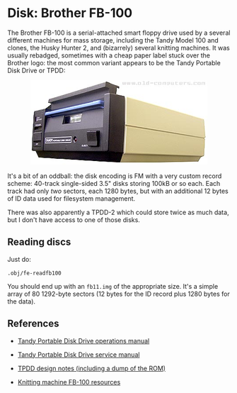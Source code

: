 Disk: Brother FB-100
====================

The Brother FB-100 is a serial-attached smart floppy drive used by a several
different machines for mass storage, including the Tandy Model 100 and
clones, the Husky Hunter 2, and (bizarrely) several knitting machines. It was
usually rebadged, sometimes with a cheap paper label stuck over the Brother
logo: the most common variant appears to be the Tandy Portable Disk Drive or
TPDD:

<div style="text-align: center">
<a href="http://www.old-computers.com/museum/computer.asp?c=233&st=1"> <img src="tpdd.jpg" alt="A Tandy Portable Disk Drive"/></a>
</div>

It's a bit of an oddball: the disk encoding is FM with a very custom record
scheme: 40-track single-sided 3.5" disks storing 100kB or so each. Each track
had only _two_ sectors, each 1280 bytes, but with an additional 12 bytes of
ID data used for filesystem management.

There was also apparently a TPDD-2 which could store twice as much data, but
I don't have access to one of those disks.

Reading discs
-------------

Just do:

```
.obj/fe-readfb100
```

You should end up with an `fb11.img` of the appropriate size. It's a simple
array of 80 1292-byte sectors (12 bytes for the ID record plus 1280 bytes for
the data).

References
----------

  - [Tandy Portable Disk Drive operations manual](http://www.classiccmp.org/cini/pdf/Tandy/Portable%20Disk%20Drive%20Operation%20Manual.pdf)

  - [Tandy Portable Disk Drive service manual](https://archive.org/details/TandyPortableDiskDriveSoftwareManual26-3808s)

  - [TPDD design notes (including a dump of the ROM)](http://bitchin100.com/wiki/index.php?title=TPDD_Design_Notes)

  - [Knitting machine FB-100 resources](http://www.k2g2.org/wiki:brother_fb-100)
